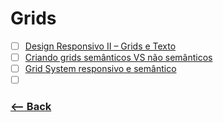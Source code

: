 # Grids

- [ ] [Design Responsivo II – Grids e Texto](http://blog.popupdesign.com.br/design-responsivo-grids-e-texto/)
- [ ] [Criando grids semânticos VS não semânticos](https://www.youtube.com/watch?v=fHM2MUn1gwg&t=70s)
- [ ] [Grid System responsivo e semântico](https://www.youtube.com/watch?v=0lPHaKX7XlU&t=69s)
- [ ] []()

### [<-- Back](https://github.com/simoneas02/crazy-learning/)
